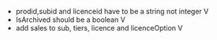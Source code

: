 * prodid,subid and licenceid have to be a string not integer V
* IsArchived should be a boolean V
* add sales to sub, tiers, licence and licenceOption V
